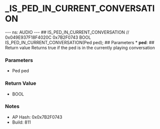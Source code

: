 # _IS_PED_IN_CURRENT_CONVERSATION

--- ns: AUDIO --- ## IS_PED_IN_CURRENT_CONVERSATION  // 0x049E937F18F4020C 0x7B2F0743 BOOL IS_PED_IN_CURRENT_CONVERSATION(Ped ped);   ## Parameters * **ped**:  ## Return value Returns true if the ped is in the currently playing conversation

### Parameters
* Ped ped

### Return Value
* BOOL

### Notes
* AP Hash: 0x0x7B2F0743
* Build: 811

